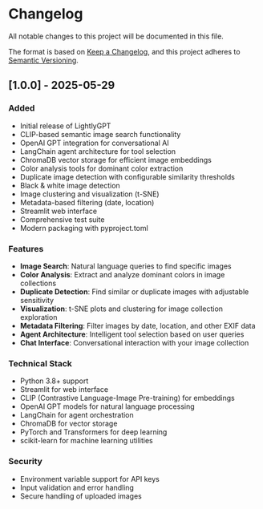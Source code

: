 # Changelog

All notable changes to this project will be documented in this file.

The format is based on [Keep a Changelog](https://keepachangelog.com/en/1.0.0/),
and this project adheres to [Semantic Versioning](https://semver.org/spec/v2.0.0.html).

## [1.0.0] - 2025-05-29

### Added
- Initial release of LightlyGPT
- CLIP-based semantic image search functionality
- OpenAI GPT integration for conversational AI
- LangChain agent architecture for tool selection
- ChromaDB vector storage for efficient image embeddings
- Color analysis tools for dominant color extraction
- Duplicate image detection with configurable similarity thresholds
- Black & white image detection
- Image clustering and visualization (t-SNE)
- Metadata-based filtering (date, location)
- Streamlit web interface
- Comprehensive test suite
- Modern packaging with pyproject.toml

### Features
- **Image Search**: Natural language queries to find specific images
- **Color Analysis**: Extract and analyze dominant colors in image collections
- **Duplicate Detection**: Find similar or duplicate images with adjustable sensitivity
- **Visualization**: t-SNE plots and clustering for image collection exploration
- **Metadata Filtering**: Filter images by date, location, and other EXIF data
- **Agent Architecture**: Intelligent tool selection based on user queries
- **Chat Interface**: Conversational interaction with your image collection

### Technical Stack
- Python 3.8+ support
- Streamlit for web interface
- CLIP (Contrastive Language-Image Pre-training) for embeddings
- OpenAI GPT models for natural language processing
- LangChain for agent orchestration
- ChromaDB for vector storage
- PyTorch and Transformers for deep learning
- scikit-learn for machine learning utilities

### Security
- Environment variable support for API keys
- Input validation and error handling
- Secure handling of uploaded images
